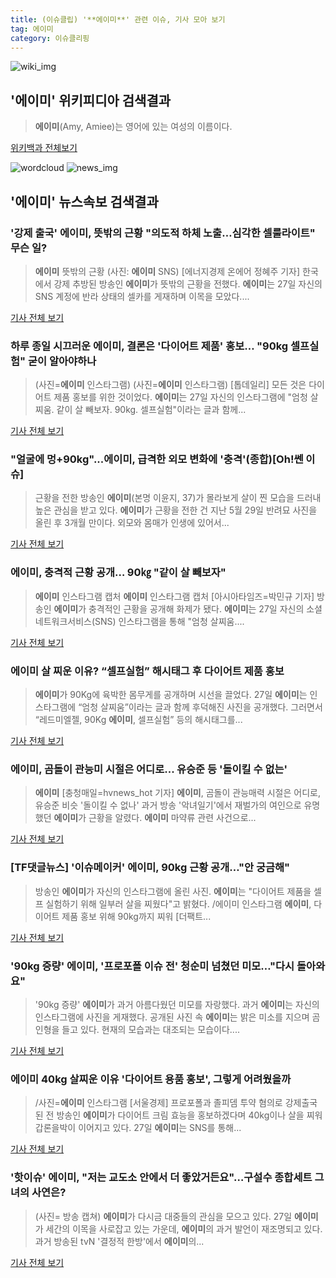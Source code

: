 ```yaml
---
title: (이슈클립) '**에이미**' 관련 이슈, 기사 모아 보기
tag: 에이미
category: 이슈클리핑
---
```

![wiki_img](https://user-images.githubusercontent.com/42597476/44503234-41136a80-a6d0-11e8-9071-6fc6418eafe4.png)
## **'**에이미**'** 위키피디아 검색결과
>**에이미**(Amy, Amiee)는 영어에 있는 여성의 이름이다.

<a href="https://ko.wikipedia.org/wiki/에이미" target="_blank">위키백과 전체보기</a>

![wordcloud](https://s3.ap-northeast-2.amazonaws.com/lyrics101-wordcloud/2018-08-28-1535400924.png)
![news_img](https://user-images.githubusercontent.com/42597476/44507050-1206f400-a6e4-11e8-8d98-7ffbfebb353f.png)
## **'**에이미**'** 뉴스속보 검색결과
### '강제 출국' **에이미**, 뜻밖의 근황 "의도적 하체 노출…심각한 셀룰라이트" 무슨 일?

>**에이미** 뜻밖의 근황 (사진: **에이미** SNS) [에너지경제 온에어 정혜주 기자] 한국에서 강제 추방된 방송인 **에이미**가 뜻밖의 근황을 전했다. **에이미**는 27일 자신의 SNS 계정에 반라 상태의 셀카를 게재하며 이목을 모았다....

<a href="http://www.ekn.kr/news/article_lab.html?no=382721" target="_blank">기사 전체 보기</a>

### 하루 종일 시끄러운 **에이미**, 결론은 '다이어트 제품' 홍보… "90kg 셀프실험" 굳이 알아야하나

>(사진=**에이미** 인스타그램) (사진=**에이미** 인스타그램) [톱데일리] 모든 것은 다이어트 제품 홍보를 위한 것이었다. **에이미**는 27일 자신의 인스타그램에 "엄청 살찌움. 같이 살 빼보자. 90kg. 셀프실험"이라는 글과 함께...

<a href="http://www.topdaily.kr/news/articleView.html?idxno=54990" target="_blank">기사 전체 보기</a>

### "얼굴에 멍+90kg"...**에이미**, 급격한 외모 변화에 '충격'(종합)[Oh!쎈 이슈]

> 근황을 전한 방송인 **에이미**(본명 이윤지, 37)가 몰라보게 살이 찐 모습을 드러내 높은 관심을 받고 있다. **에이미**가 근황을 전한 건 지난 5월 29일 반려묘 사진을 올린 후 3개월 만이다. 외모와 몸매가 인생에 있어서...

<a href="http://www.osen.co.kr/article/G1110976273" target="_blank">기사 전체 보기</a>

### **에이미**, 충격적 근황 공개… 90㎏ "같이 살 빼보자"

>**에이미** 인스타그램 캡처 **에이미** 인스타그램 캡처 [아시아타임즈=박민규 기자] 방송인 **에이미**가 충격적인 근황을 공개해 화제가 됐다. **에이미**는 27일 자신의 소셜네트워크서비스(SNS) 인스타그램을 통해 "엄청 살찌움....

<a href="http://www.asiatime.co.kr/news/articleView.html?idxno=195986" target="_blank">기사 전체 보기</a>

### **에이미** 살 찌운 이유? “셀프실험” 해시태그 후 다이어트 제품 홍보

>**에이미**가 90Kg에 육박한 몸무게를 공개하며 시선을 끌었다. 27일 **에이미**는 인스타그램에 “엄청 살찌움”이라는 글과 함께 후덕해진 사진을 공개했다. 그러면서 “레드미엘젤, 90Kg **에이미**, 셀프실험” 등의 해시태그를...

<a href="http://www.kookje.co.kr/news2011/asp/newsbody.asp?code=0500&key=20180828.99099012607" target="_blank">기사 전체 보기</a>

### **에이미**, 곰돌이 관능미 시절은 어디로... 유승준 등 '돌이킬 수 없는'

>**에이미** [충청매일=hvnews_hot 기자] **에이미**, 곰돌이 관능매력 시절은 어디로, 유승준 비슷 '돌이킬 수 없나' 과거 방송 '악녀일기'에서 재벌가의 여인으로 유명했던 **에이미**가 근황을 알렸다. **에이미** 마약류 관련 사건으로...

<a href="http://www.ccdn.co.kr/news/articleView.html?idxno=536865" target="_blank">기사 전체 보기</a>

### [TF댓글뉴스] '이슈메이커' **에이미**, 90kg 근황 공개…"안 궁금해"

>방송인 **에이미**가 자신의 인스타그램에 올린 사진. **에이미**는 "다이어트 제품을 셀프 실험하기 위해 일부러 살을 찌웠다"고 밝혔다. /에이미 인스타그램 **에이미**, 다이어트 제품 홍보 위해 90kg까지 찌워 [더팩트...

<a href="http://news.tf.co.kr/read/entertain/1731773.htm" target="_blank">기사 전체 보기</a>

### '90kg 증량' **에이미**, '프로포폴 이슈 전' 청순미 넘쳤던 미모…"다시 돌아와요"

>'90kg 증량' **에이미**가 과거 아름다웠던 미모를 자랑했다.   과거 **에이미**는 자신의 인스타그램에 사진을 게재했다. 공개된 사진 속 **에이미**는 밝은 미소를 지으며 곰인형을 들고 있다. 현재의 모습과는 대조되는 모습이다....

<a href="http://www.topstarnews.net/news/articleView.html?idxno=471883" target="_blank">기사 전체 보기</a>

### **에이미** 40kg 살찌운 이유 '다이어트 용품 홍보', 그렇게 어려웠을까

>/사진=**에이미** 인스타그램 [서울경제] 프로포폴과 졸피뎀 투약 혐의로 강제출국된 전 방송인 **에이미**가 다이어트 크림 효능을 홍보하겠다며 40kg이나 살을 찌워 갑론을박이 이어지고 있다. 27일 **에이미**는 SNS를 통해...

<a href="http://www.sedaily.com/NewsView/1S3J9RL2O8" target="_blank">기사 전체 보기</a>

### '핫이슈' **에이미**, "저는 교도소 안에서 더 좋았거든요"…구설수 종합세트 그녀의 사연은?

>(사진= 방송 캡쳐) **에이미**가 다시금 대중들의 관심을 모으고 있다. 27일 **에이미**가 세간의 이목을 사로잡고 있는 가운데, **에이미**의 과거 발언이 재조명되고 있다. 과거 방송된 tvN '결정적 한방'에서 **에이미**의...

<a href="http://www.kns.tv/news/articleView.html?idxno=463358" target="_blank">기사 전체 보기</a>


